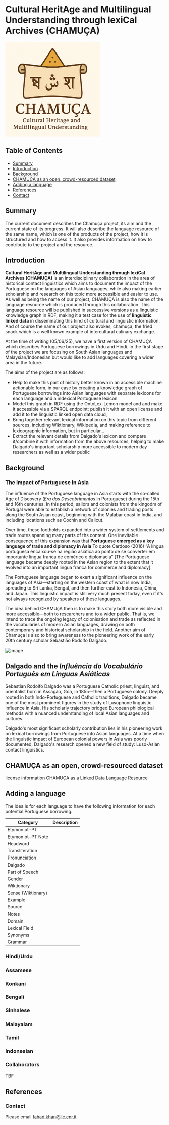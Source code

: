 # Cultural HeritAge and Multilingual Understanding through lexiCal Archives (CHAMUÇA)
<img src="cham2.png" alt="CHAMUÇA logo" width="300"/>

## Table of Contents
- [Summary](#summary)
- [Introduction](#introduction)
- [Background](#background)
- [CHAMUÇA as an open, crowd-resourced dataset](#chamu%C3%A7a-as-an-open-crowd-resourced-dataset)
- [Adding a language](#adding-a-language)
- [References](#references)
- [Contact](#contact)

## Summary 
The current document describes the Chamuça project, its aim and the current state of its progress. It will also describe the language resource of the same name, which is one of the products of the project, how it is structured and how to access it. It also provides information on how to contribute to the project and the resource. 


## Introduction 

**Cultural HeritAge and Multilingual Understanding through lexiCal Archives (CHAMUÇA)** is an interdisciplinary collaboration in the area of historical contact linguistics which aims to document the impact of the Portuguese on the languages of Asian languages, while also making earlier scholarship and research on this topic more accessible and easier to use.  As well as being the name of our project, CHAMUÇA is also the name of the language resource which is produced through this collaboration. This language resource will be published in successive versions as a linguistic knowledge graph in RDF, making it a test case for the use of **linguistic linked data** in disseminating this kind of cultural and linguistic information.  And of course the name of our project also evokes, chamuça, the fried snack which is a well known example of intercultural culinary exchange.

At the time of writing (05/06/25), we have a first version of CHAMUÇA which describes Portuguese borrowings in Urdu and Hindi.  In the first stage of the project we are focusing on South Asian languages and Malaysian/Indonesian but would like to add languages covering a wider area in the future. 

The aims of the project are as follows: 
- Help to make this part of history better known in an accessible machine actionable form, in our case by creating a knowledge graph of Portuguese borrowings into Asian languages with separate lexicons for each language and a indexical Portuguese lexicon
- Model this graph in RDF using the OntoLex-Lemon model and and make it accessible via a SPARQL endpoint; publish it with an open license and add it to the linguistic linked open data cloud,
- Bring together relevant lexical information on this topic from different sources, including Wiktionary, Wikipedia, and making reference to lexicographic information, but in particular...
- Extract the relevant details from Dalgado's lexicon and compare it/combine it with information from the above resources, helping to make Dalgado's important scholarship more accessible to modern day researchers as well as a wider public 

## Background
### The Impact of Portuguese in Asia
The influence of the Portuguese language in Asia starts with the so-called Age of Discovery (_Era dos Descobrimentos_ in Portuguese) during the 15th and 16th centuries. In this period, sailors and colonists from the kingodm of Portugal were able to establish a network of colonies and trading posts along the South Asian coast, beginning with the Malabar coast in India, and including locations such as Cochin and Calicut. 

Over time, these footholds expanded into a wider system of settlements and trade routes spanning many parts of ths content. One inevitable consequence of this expansion was that **Portuguese emerged as a key language of trade and diplomacy in Asia** To quote Cardoso (2016) “A língua portuguesa encaixou-se na região asiática ao ponto de se converter em importante língua franca de comérico e diplomacia” [The Portuguese language became deeply rooted in the Asian region to the extent that it evolved into an important lingua franca for commerce and diplomacy]. 

The Portuguese language began to exert a significant influence on the languages of Asia—starting on the western coast of what is now India, spreading to Sri Lanka, Bengal, and then further east to Indonesia, China, and Japan. This linguistic impact is still very much present today, even if it's not always recognized by speakers of these languages.

The idea behind CHAMUçA then is to make this story both more visible and more accessible—both to researchers and to a wider public. That is, we intend to trace the ongoing legacy of colonisation and trade as reflected in the vocabularies of modern Asian languages, drawing on both contemporary and historical scholarship in the field.  Another aim of Chamuça is also to bring awareness to the pioneering work of the early 20th century scholar Sebastião Rodolfo Dalgado. 

![image](https://github.com/user-attachments/assets/a8b4fea0-ba56-4e1d-9077-7f530093b915)

## Dalgado and the _Influência do Vocabulário Português em Línguas Asiáticas_
Sebastian Rodolfo Dalgado was a Portuguese Catholic priest, linguist, and orientalist born in Assagão, Goa, in 1855—then a Portuguese colony. Deeply rooted in both Indo-Portuguese and Catholic traditions, Dalgado became one of the most prominent figures in the study of Lusophone linguistic influence in Asia. His scholarly trajectory bridged European philological methods with a nuanced understanding of local Asian languages and cultures.

Dalgado's most significant scholarly contribution lies in his pioneering work on lexical borrowings from Portuguese into Asian languages. At a time when the linguistic impact of European colonial powers in Asia was poorly documented, Dalgado's research opened a new field of study: Luso-Asian contact linguistics.
## CHAMUÇA as an open, crowd-resourced dataset
license information CHAMUÇA as a Linked Data Language Resource

## Adding a language

The idea is for each language to have the following information for each potential Portuguese borrowing. 

| Category | Description |
| -------- | ------- |
| Etymon pt-PT | |
| Etymon pt-PT Note | |
| Headword | |
| Transliteration | |
| Pronunciation | |
| Dalgado | |
| Part of Speech | |
| Gender | |
| Wiktionary | |
| Sense (Wiktionary) | |
| Example | |
| Source | |
| Notes | |
| Domain | |
| Lexical Field | |
| Synonyms | |
| Grammar | |


### Hindi/Urdu
### Assamese
### Konkani
### Bengali
### Sinhalese
### Malayalam
### Tamil
### Indonesian 

### Collaborators
TBF

## References

### Contact
Please email fahad.khan@ilc.cnr.it


